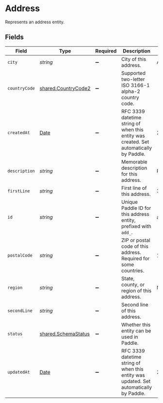 # Address

Represents an address entity.


## Fields

| Field                                                                                         | Type                                                                                          | Required                                                                                      | Description                                                                                   | Example                                                                                       |
| --------------------------------------------------------------------------------------------- | --------------------------------------------------------------------------------------------- | --------------------------------------------------------------------------------------------- | --------------------------------------------------------------------------------------------- | --------------------------------------------------------------------------------------------- |
| `city`                                                                                        | *string*                                                                                      | :heavy_minus_sign:                                                                            | City of this address.                                                                         | Astoria                                                                                       |
| `countryCode`                                                                                 | [shared.CountryCode2](../../models/shared/countrycode2.md)                                    | :heavy_minus_sign:                                                                            | Supported two-letter ISO 3166-1 alpha-2 country code.                                         |                                                                                               |
| `createdAt`                                                                                   | [Date](https://developer.mozilla.org/en-US/docs/Web/JavaScript/Reference/Global_Objects/Date) | :heavy_minus_sign:                                                                            | RFC 3339 datetime string of when this entity was created. Set automatically by Paddle.        | 2024-10-12T07:20:50.52Z                                                                       |
| `description`                                                                                 | *string*                                                                                      | :heavy_minus_sign:                                                                            | Memorable description for this address.                                                       | Paddle.com                                                                                    |
| `firstLine`                                                                                   | *string*                                                                                      | :heavy_minus_sign:                                                                            | First line of this address.                                                                   | 3811 Ditmars Blvd                                                                             |
| `id`                                                                                          | *string*                                                                                      | :heavy_minus_sign:                                                                            | Unique Paddle ID for this address entity, prefixed with `add_`.                               | add_01gm302t81w94gyjpjpqypkzkf                                                                |
| `postalCode`                                                                                  | *string*                                                                                      | :heavy_minus_sign:                                                                            | ZIP or postal code of this address. Required for some countries.                              | 11105-1803                                                                                    |
| `region`                                                                                      | *string*                                                                                      | :heavy_minus_sign:                                                                            | State, county, or region of this address.                                                     | NY                                                                                            |
| `secondLine`                                                                                  | *string*                                                                                      | :heavy_minus_sign:                                                                            | Second line of this address.                                                                  |                                                                                               |
| `status`                                                                                      | [shared.SchemaStatus](../../models/shared/schemastatus.md)                                    | :heavy_minus_sign:                                                                            | Whether this entity can be used in Paddle.                                                    |                                                                                               |
| `updatedAt`                                                                                   | [Date](https://developer.mozilla.org/en-US/docs/Web/JavaScript/Reference/Global_Objects/Date) | :heavy_minus_sign:                                                                            | RFC 3339 datetime string of when this entity was updated. Set automatically by Paddle.        | 2024-10-13T07:20:50.52Z                                                                       |